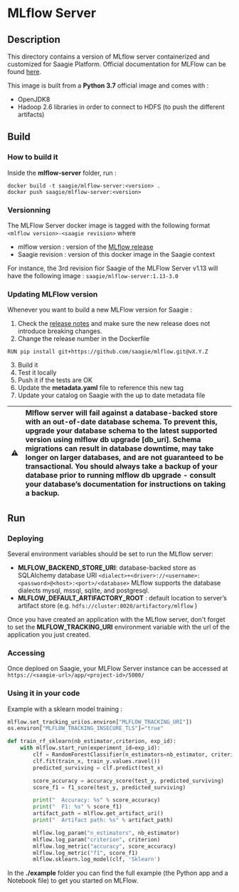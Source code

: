 # MLflow Server

## Description

This directory contains a version of MLflow server containerized and customized for Saagie Platform.
Official documentation for MLFlow can be found [here](https://www.mlflow.org/docs/latest/index.html).

This image is built from a **Python 3.7** official image and comes with : 
- OpenJDK8
- Hadoop 2.6 libraries in order to connect to HDFS (to push the different artifacts)


## Build

### How to build it

Inside the **mlflow-server** folder, run :

```shell
docker build -t saagie/mlflow-server:<version> .
docker push saagie/mlflow-server:<version>
```

### Versionning 

The MLFlow Server docker image is tagged with the following format `<mlflow version>-<saagie revision>` where 
- mlflow version : version of the [MLflow release](https://github.com/mlflow/mlflow/releases)
- Saagie revision : version of this docker image in the Saagie context

For instance, the 3rd revision fior Saagie of the MLFlow Server v1.13 will have the following image : `saagie/mlflow-server:1.13-3.0`

### Updating MLFlow version

Whenever you want to build a new MLFlow version for Saagie : 

1. Check the [release notes](https://github.com/mlflow/mlflow/releases) and make sure the new release does not introduce breaking changes.
2. Change the release number in the Dockerfile

```docker
RUN pip install git+https://github.com/saagie/mlflow.git@vX.Y.Z
```

3. Build it
4. Test it locally
5. Push it if the tests are OK
6. Update the **metadata.yaml** file to reference this new tag
7. Update your catalog on Saagie with the up to date metadata file


| :warning: |  Mlflow server will fail against a database-backed store with an out-of-date database schema. To prevent this, upgrade your database schema to the latest supported version using mlflow db upgrade [db_uri]. Schema migrations can result in database downtime, may take longer on larger databases, and are not guaranteed to be transactional. You should always take a backup of your database prior to running mlflow db upgrade - consult your database’s documentation for instructions on taking a backup.  |
|-----------------|:-------------|

## Run

### Deploying

Several environment variables should be set to run the MLflow server:

- **MLFLOW_BACKEND_STORE_URI**: database-backed store as SQLAlchemy database URI `<dialect>+<driver>://<username>:<password>@<host>:<port>/<database>` MLflow supports the database dialects mysql, mssql, sqlite, and postgresql.
- **MLFLOW_DEFAULT_ARTIFACTORY_ROOT** : default location to server’s artifact store (e.g. `hdfs://cluster:8020/artifactory/mlflow` )

Once you have created an application with the MLflow server, don't forget to set the **MLFLOW_TRACKING_URI** environment variable with the url of the application you just created.

### Accessing

Once deploed on Saagie, your MLFlow Server instance can be accessed at `https://<saagie-url>/app/<project-id>/5000/`

### Using it in your code

Example with a sklearn model training : 

```python
mlflow.set_tracking_uri(os.environ["MLFLOW_TRACKING_URI"])
os.environ["MLFLOW_TRACKING_INSECURE_TLS"]="true"

def train_rf_sklearn(nb_estimator,criterion, exp_id):
    with mlflow.start_run(experiment_id=exp_id):
        clf = RandomForestClassifier(n_estimators=nb_estimator, criterion=criterion)
        clf.fit(train_x, train_y.values.ravel())
        predicted_surviving = clf.predict(test_x)

        score_accuracy = accuracy_score(test_y, predicted_surviving)
        score_f1 = f1_score(test_y, predicted_surviving)

        print("  Accuracy: %s" % score_accuracy)
        print("  F1: %s" % score_f1)
        artifact_path = mlflow.get_artifact_uri()
        print("  Artifact path: %s" % artifact_path)

        mlflow.log_param("n_estimators", nb_estimator)
        mlflow.log_param("criterion", criterion)
        mlflow.log_metric("accuracy", score_accuracy)
        mlflow.log_metric("f1", score_f1)
        mlflow.sklearn.log_model(clf, 'Sklearn')
```



In the **./example** folder you can find the full example (the Python app and a Notebook file) to get you started on MLFlow.
